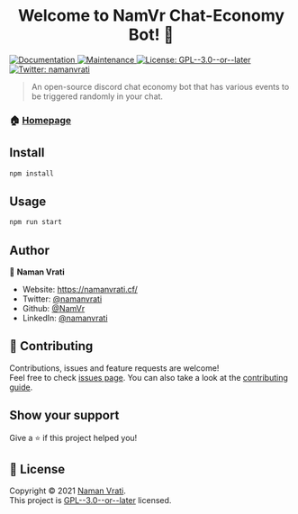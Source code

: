 <h1 align="center">Welcome to NamVr Chat-Economy Bot! 👋</h1>
<p>
  <a href="https://github.com/NamVr/Chat-Economy-Bot#readme" target="_blank">
    <img alt="Documentation" src="https://img.shields.io/badge/documentation-yes-brightgreen.svg" />
  </a>
  <a href="https://github.com/NamVr/Chat-Economy-Bot/graphs/commit-activity" target="_blank">
    <img alt="Maintenance" src="https://img.shields.io/badge/Maintained%3F-yes-green.svg" />
  </a>
  <a href="https://github.com/NamVr/Chat-Economy-Bot/blob/master/LICENSE" target="_blank">
    <img alt="License: GPL--3.0--or--later" src="https://img.shields.io/github/license/NamVr/NamVr Chat-Economy Bot!" />
  </a>
  <a href="https://twitter.com/namanvrati" target="_blank">
    <img alt="Twitter: namanvrati" src="https://img.shields.io/twitter/follow/namanvrati.svg?style=social" />
  </a>
</p>

> An open-source discord chat economy bot that has various events to be triggered randomly in your chat.

### 🏠 [Homepage](https://github.com/NamVr/Chat-Economy-Bot#readme)

## Install

```sh
npm install
```

## Usage

```sh
npm run start
```

## Author

👤 **Naman Vrati**

- Website: https://namanvrati.cf/
- Twitter: [@namanvrati](https://twitter.com/namanvrati)
- Github: [@NamVr](https://github.com/NamVr)
- LinkedIn: [@namanvrati](https://linkedin.com/in/namanvrati)

## 🤝 Contributing

Contributions, issues and feature requests are welcome!<br />Feel free to check [issues page](https://github.com/NamVr/Chat-Economy-Bot/issues). You can also take a look at the [contributing guide](https://github.com/NamVr/Chat-Economy-Bot/blob/master/.github/CONTRIBUTING.md).

## Show your support

Give a ⭐️ if this project helped you!

## 📝 License

Copyright © 2021 [Naman Vrati](https://namanvrati.cf).<br />
This project is [GPL--3.0--or--later](https://github.com/NamVr/Chat-Economy-Bot/blob/master/LICENSE) licensed.

